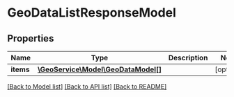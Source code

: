 # GeoDataListResponseModel

## Properties
Name | Type | Description | Notes
------------ | ------------- | ------------- | -------------
**items** | [**\GeoService\Model\GeoDataModel[]**](GeoDataModel.md) |  | [optional] 

[[Back to Model list]](../README.md#documentation-for-models) [[Back to API list]](../README.md#documentation-for-api-endpoints) [[Back to README]](../README.md)



